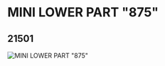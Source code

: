 # MINI LOWER PART "875"
## 21501
![MINI LOWER PART "875"](https://lc-www-live-s.legocdn.com/media/bricks/5/2/6116780.jpg)